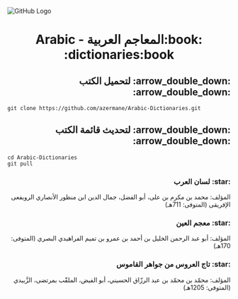 ![GitHub Logo](https://github.com/azermane/Arabic-Dictionaries/blob/master/%D8%A7%D9%84%D9%85%D8%B9%D8%A7%D8%AC%D9%85-%D8%A7%D9%84%D8%B9%D8%B1%D8%A8%D9%8A%D8%A9.png)


<h1 dir="rtl" align="center">:book:المعاجم العربية - Arabic dictionaries:book:</h1>

<h2 dir="rtl">:arrow_double_down: لتحميل الكتب :arrow_double_down:</h2>

    git clone https://github.com/azermane/Arabic-Dictionaries.git

<h2 dir="rtl">:arrow_double_down: لتحديث قائمة الكتب :arrow_double_down:</h2>

    cd Arabic-Dictionaries
    git pull
<h3 dir="rtl">:star: لسان العرب</h3>
<p dir="rtl">المؤلف: محمد بن مكرم بن على، أبو الفضل، جمال الدين ابن منظور الأنصاري الرويفعى الإفريقى (المتوفى: 711هـ)
<h3 dir="rtl">:star: معجم العين</h3>
<p dir="rtl">المؤلف: أبو عبد الرحمن الخليل بن أحمد بن عمرو بن تميم الفراهيدي البصري (المتوفى: 170هـ)
<h3 dir="rtl">:star: تاج العروس من جواهر القاموس</h3>
<p dir="rtl">المؤلف: محمّد بن محمّد بن عبد الرزّاق الحسيني، أبو الفيض، الملقّب بمرتضى، الزَّبيدي (المتوفى: 1205هـ)
